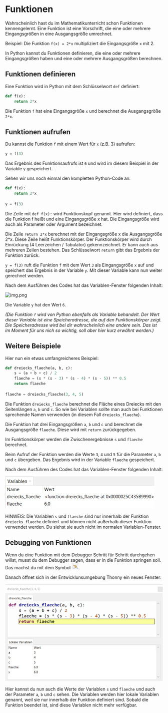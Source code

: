 # Funktionen

Wahrscheinlich hast du im Mathematikunterricht schon Funktionen kennengelernt.
Eine Funktion ist eine Vorschrift, die eine oder mehrere Eingangsgrößen in eine Ausgangsgröße umrechnet.


Beispiel: Die Funktion `f(x) = 2*x` multipliziert die Eingangsgröße `x` mit 2.

In Python kannst du Funktionen definieren, die eine oder mehrere Eingangsgrößen haben 
und eine oder mehrere Ausgangsgrößen berechnen.

## Funktionen definieren

Eine Funktion wird in Python mit dem Schlüsselwort `def` definiert:

```python
def f(x):
    return 2*x
```

Die Funktion `f` hat eine Eingangsgröße `x` und berechnet die Ausgangsgröße `2*x`.


## Funktionen aufrufen

Du kannst die Funktion `f` mit einem Wert für `x` (z.B. 3) aufrufen:

```python
y = f(3)
```

Das Ergebnis des Funktionsaufrufs ist `6` und wird im diesem Beispiel 
in der Variable `y` gespeichert.

Sehen wir uns noch einmal den kompletten Python-Code an:

```python
def f(x):
    return 2*x

y = f(3)
```

Die Zeile mit ```def f(x):```  wird Funktionskopf genannt. 
Hier wird definiert, dass die Funktion f heißt und eine Eingangsgröße x hat.
Die Eingangsgröße wird auch als Parameter oder Argument bezeichnet.

Die Zeile ```return 2*x``` berechnet mit der Eingangsgröße x die Ausgangsgröße 2*x. 
Diese Zeile heißt Funktionskörper. Der Funktionskörper wird durch Einrückung 
(4 Leerzeichen / Tabulator) gekennzeichnet. Er kann auch aus mehreren Zeilen bestehen.
Das Schlüsselwort `return` gibt das Ergebnis der Funktion zurück.


```y = f(3)``` ruft die Funktion `f` mit dem Wert `3` als Eingangsgröße `x` auf 
und speichert das Ergebnis in der Variable `y`. Mit dieser Variable kann nun 
weiter gerechnet werden.

Nach dem Ausführen des Codes hat das Variablen-Fenster folgenden Inhalt:

![img.png](../img/funktionsaufruf_variablenfenster1.png)

Die Variable `y` hat den Wert `6`.

*(Die Funktion `f` wird von Python ebenfalls als Variable behandelt. 
Der Wert dieser Variable ist eine Speicheradresse, die auf den Funktionskörper zeigt.
Die Speicheradresse wird bei dir wahrscheinlich eine andere sein.
Das ist im Moment für uns nich so wichtig, soll aber hier kurz erwähnt werden.)*


## Weitere Beispiele

Hier nun ein etwas umfangreicheres Beispiel:

```python
def dreiecks_flaeche(a, b, c):
    s = (a + b + c) / 2
    flaeche = (s * (s - 3) * (s - 4) * (s - 5)) ** 0.5
    return flaeche

flaeche = dreiecks_flaeche(3, 4, 5)
```

Die Funktion `dreiecks_flaeche` berechnet die Fläche eines Dreiecks mit den 
Seitenlängen `a`, `b` und `c`. So wie bei Variablen sollte man auch bei Funktionen
sprechende Namen verwenden (in diesem Fall ```dreiecks_flaeche```).

Die Funktion hat drei Eingangsgrößen `a`, `b` und `c` und berechnet 
die Ausgangsgröße `flaeche`. Diese wird mit `return` zurückgegeben.

Im Funktionskörper werden die Zwischenergebnisse `s` und `flaeche` berechnet.

Beim Aufruf der Funktion werden die Werte `3`, `4` und `5` 
für die Parameter `a`, `b` und `c` übergeben.
Das Ergebnis wird in der Variable `flaeche` gespeichert.

Nach dem Ausführen des Codes hat das Variablen-Fenster folgenden Inhalt:

![img_1.png](../img/funktionsaufruf_variablenfenster2.png)

HINWEIS: Die Variablen `s` und `flaeche` 
sind nur innerhalb der Funktion `dreiecks_flaeche` definiert und können
nicht außerhalb dieser Funktion verwendet werden. 
Du siehst sie auch nicht im normalen Variablen-Fenster.

## Debugging von Funktionen

Wenn du eine Funktion mit dem Debugger Schritt für Schritt durchgehen willst, 
musst du dem Debugger sagen, dass er in die Funktion springen soll.
Das machst du mit dem Symbol ![img.png](../img/debugging_step_into.png).

Danach öffnet sich in der Entwicklunsumgebung Thonny ein neues Fenster:

![img_1.png](../img/debugging_funktionsfenster.png)

Hier kannst du nun auch die Werte der Variablen `s` und `flaeche` und auch der 
Parameter `a`, `b` und `c` sehen. Die Variablen werden hier lokale Variablen genannt,
weil sie nur innerhalb der Funktion definiert sind.
Sobald die Funktion beendet ist, sind diese Variablen nicht mehr verfügbar.







